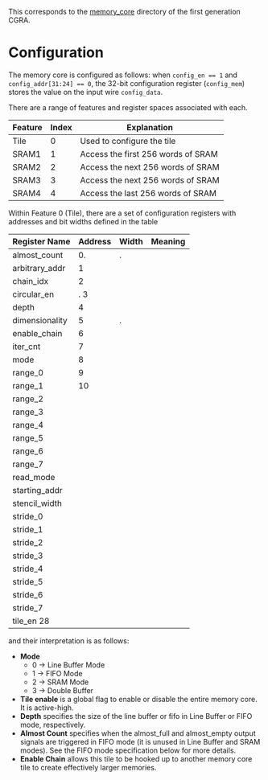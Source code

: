 This corresponds to the
[memory_core](https://github.com/StanfordAHA/CGRAGenerator/tree/master/hardware/generator_z/memory_core)
directory of the first generation CGRA.

# Configuration
The memory core is configured as follows: when `config_en == 1` and
`config_addr[31:24] == 0`, the 32-bit configuration register (`config_mem`)
stores the value on the input wire `config_data`.

There are a range of features and register spaces associated with each.

| Feature | Index | Explanation                |
|---------|-------|----------------------------|
| Tile    | 0     | Used to configure the tile |
| SRAM1    | 1     | Access the first 256 words of SRAM |
| SRAM2    | 2     | Access the next 256 words of SRAM |
| SRAM3    | 3     | Access the next 256 words of SRAM |
| SRAM4    | 4     | Access the last 256 words of SRAM |

Within Feature 0 (Tile), there are a set of configuration registers with 
addresses and bit widths defined in the table

| Register Name  | Address | Width | Meaning | 
|----------------|---------|-------|---------|
| almost_count   |    0.   |.      |         |
| arbitrary_addr |  1      |       |         |
| chain_idx      |   2     |         | |
| circular_en    |.  3     |         ||
| depth          |   4     |         ||
| dimensionality |    5    |.        ||
| enable_chain   |    6    |         ||
| iter_cnt       |    7    |         | |    
| mode           |     8   |         ||
| range_0        |   9     |         ||
| range_1        |   10    |         ||
| range_2        |         |         ||
| range_3        |         |         ||
| range_4        |         |         ||
| range_5       |     | ||
| range_6 ||||
| range_7 ||||
| read_mode ||||
| starting_addr ||||
| stencil_width ||||
| stride_0 ||||
| stride_1 ||||
| stride_2 ||||
| stride_3 ||||
| stride_4 ||| |
| stride_5 ||||
| stride_6 ||||
| stride_7 ||||
| tile_en 28 ||||


and their interpretation is as follows:
* **Mode**
    * 0 → Line Buffer Mode
    * 1 → FIFO Mode
    * 2 → SRAM Mode
    * 3 → Double Buffer
* **Tile enable** is a global flag to enable or disable the entire memory core.
  It is active-high.
* **Depth** specifies the size of the line buffer or fifo in Line Buffer or
  FIFO mode, respectively.
* **Almost Count** specifies when the almost_full and almost_empty output
  signals are triggered in FIFO mode (it is unused in Line Buffer and SRAM
  modes). See the FIFO mode specification below for more details.
* **Enable Chain** allows this tile to be hooked up to another memory core tile
  to create effectively larger memories.

